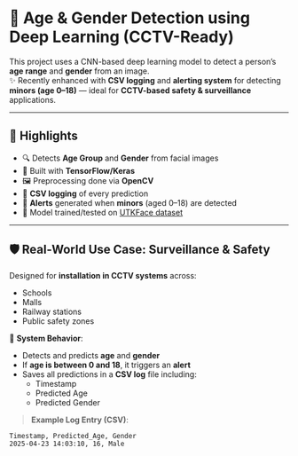 # 🧠 Age & Gender Detection using Deep Learning (CCTV-Ready)

This project uses a CNN-based deep learning model to detect a person’s **age range** and **gender** from an image.  
✨ Recently enhanced with **CSV logging** and **alerting system** for detecting **minors (age 0–18)** — ideal for **CCTV-based safety & surveillance** applications.

---

## 📌 Highlights

- 🔍 Detects **Age Group** and **Gender** from facial images
- 🧠 Built with **TensorFlow/Keras**
- 🖼️ Preprocessing done via **OpenCV**
- 🔄 **CSV logging** of every prediction
- 🚨 **Alerts** generated when **minors** (aged 0–18) are detected
- 💾 Model trained/tested on [UTKFace dataset](https://susanqq.github.io/UTKFace/)

---

## 🛡️ Real-World Use Case: Surveillance & Safety

Designed for **installation in CCTV systems** across:
- Schools
- Malls
- Railway stations
- Public safety zones

🔔 **System Behavior**:
- Detects and predicts **age** and **gender**
- If **age is between 0 and 18**, it triggers an **alert**
- Saves all predictions in a **CSV log** file including:
  - Timestamp
  - Predicted Age
  - Predicted Gender

> **Example Log Entry (CSV)**:
```csv
Timestamp, Predicted_Age, Gender
2025-04-23 14:03:10, 16, Male
